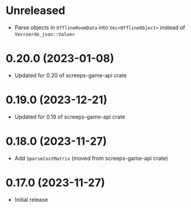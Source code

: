 Unreleased
==========

- Parse objects in `OfflineRoomData` into `Vec<OfflineObject>` instead of `Vec<serde_json::Value>`

0.20.0 (2023-01-08)
===================

- Updated for 0.20 of screeps-game-api crate

0.19.0 (2023-12-21)
===================

- Updated for 0.19 of screeps-game-api crate

0.18.0 (2023-11-27)
===================

- Add `SparseCostMatrix` (moved from screeps-game-api crate)

0.17.0 (2023-11-27)
===================

- Initial release
